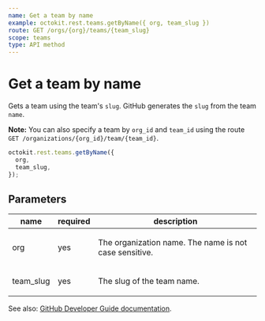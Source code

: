 ```yaml
---
name: Get a team by name
example: octokit.rest.teams.getByName({ org, team_slug })
route: GET /orgs/{org}/teams/{team_slug}
scope: teams
type: API method
---
```


# Get a team by name

Gets a team using the team's `slug`. GitHub generates the `slug` from the team `name`.

**Note:** You can also specify a team by `org_id` and `team_id` using the route `GET /organizations/{org_id}/team/{team_id}`.

```js
octokit.rest.teams.getByName({
  org,
  team_slug,
});
```

## Parameters

<table>
  <thead>
    <tr>
      <th>name</th>
      <th>required</th>
      <th>description</th>
    </tr>
  </thead>
  <tbody>
    <tr><td>org</td><td>yes</td><td>

The organization name. The name is not case sensitive.

</td></tr>
<tr><td>team_slug</td><td>yes</td><td>

The slug of the team name.

</td></tr>
  </tbody>
</table>

See also: [GitHub Developer Guide documentation](https://docs.github.com/rest/reference/teams#get-a-team-by-name).
